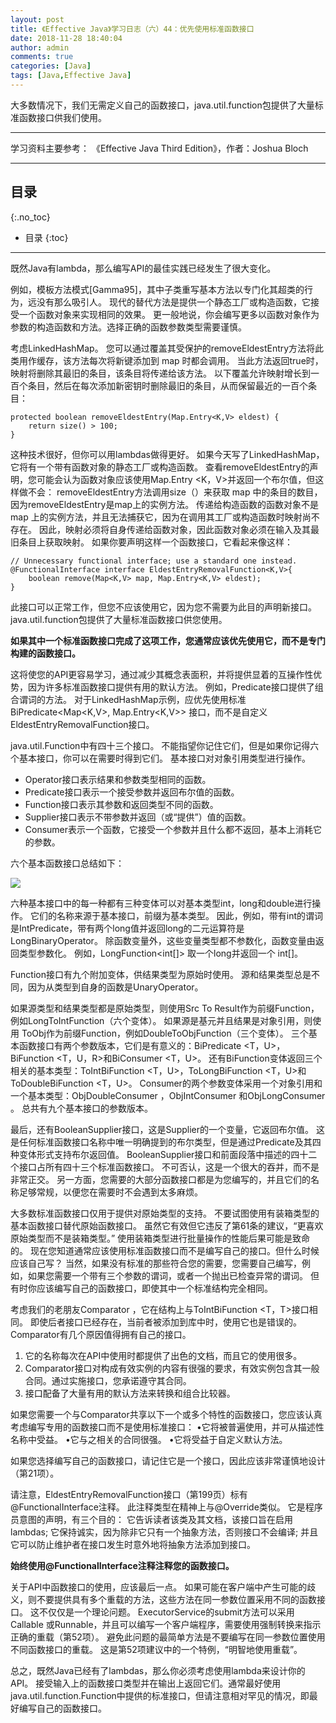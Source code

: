 ```yaml
---
layout: post
title: 《Effective Java》学习日志（六）44：优先使用标准函数接口
date: 2018-11-28 18:40:04
author: admin
comments: true
categories: [Java]
tags: [Java,Effective Java]
---
```


大多数情况下，我们无需定义自己的函数接口，java.util.function包提供了大量标准函数接口供我们使用。

<!-- more -->

---

学习资料主要参考： 《Effective Java Third Edition》，作者：Joshua Bloch

---

## 目录
{:.no_toc}

* 目录
{:toc}

---

既然Java有lambda，那么编写API的最佳实践已经发生了很大变化。

例如，模板方法模式[Gamma95]，其中子类重写基本方法以专门化其超类的行为，远没有那么吸引人。
现代的替代方法是提供一个静态工厂或构造函数，它接受一个函数对象来实现相同的效果。
更一般地说，你会编写更多以函数对象作为参数的构造函数和方法。选择正确的函数参数类型需要谨慎。

考虑LinkedHashMap。
您可以通过覆盖其受保护的removeEldestEntry方法将此类用作缓存，该方法每次将新键添加到 map 时都会调用。
当此方法返回true时，映射将删除其最旧的条目，该条目将传递给该方法。
以下覆盖允许映射增长到一百个条目，然后在每次添加新密钥时删除最旧的条目，从而保留最近的一百个条目：

    protected boolean removeEldestEntry(Map.Entry<K,V> eldest) {
        return size() > 100;
    }

这种技术很好，但你可以用lambdas做得更好。 
如果今天写了LinkedHashMap，它将有一个带有函数对象的静态工厂或构造函数。 
查看removeEldestEntry的声明，您可能会认为函数对象应该使用Map.Entry <K，V>并返回一个布尔值，但这样做不会：
removeEldestEntry方法调用size（）来获取 map 中的条目的数目，因为removeEldestEntry是map上的实例方法。 
传递给构造函数的函数对象不是 map 上的实例方法，并且无法捕获它，因为在调用其工厂或构造函数时映射尚不存在。 
因此，映射必须将自身传递给函数对象，因此函数对象必须在输入及其最旧条目上获取映射。 
如果你要声明这样一个函数接口，它看起来像这样：

    // Unnecessary functional interface; use a standard one instead.
    @FunctionalInterface interface EldestEntryRemovalFunction<K,V>{
        boolean remove(Map<K,V> map, Map.Entry<K,V> eldest);
    }

此接口可以正常工作，但您不应该使用它，因为您不需要为此目的声明新接口。 
java.util.function包提供了大量标准函数接口供您使用。

**如果其中一个标准函数接口完成了这项工作，您通常应该优先使用它，而不是专门构建的函数接口。**

这将使您的API更容易学习，通过减少其概念表面积，并将提供显着的互操作性优势，因为许多标准函数接口提供有用的默认方法。 
例如，Predicate接口提供了组合谓词的方法。 
对于LinkedHashMap示例，应优先使用标准 BiPredicate<Map<K,V>, Map.Entry<K,V>> 接口，而不是自定义EldestEntryRemovalFunction接口。

java.util.Function中有四十三个接口。 
不能指望你记住它们，但是如果你记得六个基本接口，你可以在需要时得到它们。 
基本接口对对象引用类型进行操作。 
- Operator接口表示结果和参数类型相同的函数。 
- Predicate接口表示一个接受参数并返回布尔值的函数。 
- Function接口表示其参数和返回类型不同的函数。
- Supplier接口表示不带参数并返回（或“提供”）值的函数。 
- Consumer表示一个函数，它接受一个参数并且什么都不返回，基本上消耗它的参数。 

六个基本函数接口总结如下：

[![](/images/posts/effective-java-44.jpg)](/images/posts/effective-java-44.jpg)

六种基本接口中的每一种都有三种变体可以对基本类型int，long和double进行操作。 
它们的名称来源于基本接口，前缀为基本类型。 
因此，例如，带有int的谓词是IntPredicate，带有两个long值并返回long的二元运算符是LongBinaryOperator。 
除函数变量外，这些变量类型都不参数化，函数变量由返回类型参数化。 
例如，LongFunction<int[]> 取一个long并返回一个 int[]。

Function接口有九个附加变体，供结果类型为原始时使用。
源和结果类型总是不同，因为从类型到自身的函数是UnaryOperator。

如果源类型和结果类型都是原始类型，则使用Src To Result作为前缀Function，例如LongToIntFunction（六个变体）。
如果源是基元并且结果是对象引用，则使用<Src> ToObj作为前缀Function，例如DoubleToObjFunction（三个变体）。
三个基本函数接口有两个参数版本，它们是有意义的：BiPredicate <T，U>，BiFunction <T，U，R>和BiConsumer <T，U>。
还有BiFunction变体返回三个相关的基本类型：ToIntBiFunction <T，U>，ToLongBiFunction <T，U>和ToDoubleBiFunction <T，U>。 
Consumer的两个参数变体采用一个对象引用和一个基本类型：ObjDoubleConsumer <T>，ObjIntConsumer <T>和ObjLongConsumer <T>。
总共有九个基本接口的参数版本。

最后，还有BooleanSupplier接口，这是Supplier的一个变量，它返回布尔值。
这是任何标准函数接口名称中唯一明确提到的布尔类型，但是通过Predicate及其四种变体形式支持布尔返回值。 
BooleanSupplier接口和前面段落中描述的四十二个接口占所有四十三个标准函数接口。
不可否认，这是一个很大的吞并，而不是非常正交。
另一方面，您需要的大部分函数接口都是为您编写的，并且它们的名称足够常规，以便您在需要时不会遇到太多麻烦。

大多数标准函数接口仅用于提供对原始类型的支持。
不要试图使用有装箱类型的基本函数接口替代原始函数接口。
虽然它有效但它违反了第61条的建议，“更喜欢原始类型而不是装箱类型。”
使用装箱类型进行批量操作的性能后果可能是致命的。
现在您知道通常应该使用标准函数接口而不是编写自己的接口。但什么时候应该自己写？
当然，如果没有标准的那些符合您的需要，您需要自己编写，例如，如果您需要一个带有三个参数的谓词，或者一个抛出已检查异常的谓词。
但有时你应该编写自己的函数接口，即使其中一个标准结构完全相同。

考虑我们的老朋友Comparator <T>，它在结构上与ToIntBiFunction <T，T>接口相同。
即使后者接口已经存在，当前者被添加到库中时，使用它也是错误的。 
Comparator有几个原因值得拥有自己的接口。
1. 它的名称每次在API中使用时都提供了出色的文档，而且它的使用很多。
2. Comparator接口对构成有效实例的内容有很强的要求，有效实例包含其一般合同。通过实施接口，您承诺遵守其合同。
3. 接口配备了大量有用的默认方法来转换和组合比较器。

如果您需要一个与Comparator共享以下一个或多个特性的函数接口，您应该认真考虑编写专用的函数接口而不是使用标准接口：
•它将被普遍使用，并可从描述性名称中受益。
•它与之相关的合同很强。
•它将受益于自定义默认方法。

如果您选择编写自己的函数接口，请记住它是一个接口，因此应该非常谨慎地设计（第21项）。

请注意，EldestEntryRemovalFunction接口（第199页）标有@FunctionalInterface注释。
此注释类型在精神上与@Override类似。
它是程序员意图的声明，有三个目的：
它告诉读者该类及其文档，该接口旨在启用lambdas;
它保持诚实，因为除非它只有一个抽象方法，否则接口不会编译;
并且它可以防止维护者在接口发生时意外地将抽象方法添加到接口。

**始终使用@FunctionalInterface注释注释您的函数接口。**

关于API中函数接口的使用，应该最后一点。
如果可能在客户端中产生可能的歧义，则不要提供具有多个重载的方法，这些方法在同一参数位置采用不同的函数接口。
这不仅仅是一个理论问题。
 ExecutorService的submit方法可以采用Callable <T>或Runnable，并且可以编写一个客户端程序，需要使用强制转换来指示正确的重载（第52项）。
 避免此问题的最简单方法是不要编写在同一参数位置使用不同函数接口的重载。
 这是第52项建议中的一个特例，“明智地使用重载”。

总之，既然Java已经有了lambdas，那么你必须考虑使用lambda来设计你的API。
接受输入上的函数接口类型并在输出上返回它们。通常最好使用java.util.function.Function中提供的标准接口，但请注意相对罕见的情况，即最好编写自己的函数接口。


